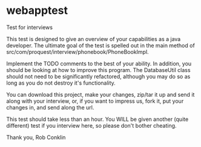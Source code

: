 webapptest
==========

Test for interviews

This test is designed to give an overview of your capabilities as a java developer.  The ultimate goal of the test is spelled out in the main method of src/com/proquest/interview/phonebook/PhoneBookImpl.

Implement the TODO comments to the best of your ability.  In addition, you should be looking at how to improve this program.  The DatabaseUtil class should not need to be significantly refactored, although you may do so as long as you do not destroy it's functionality.

You can download this project, make your changes, zip/tar it up and send it along with your interview, or, if you want to impress us, fork it, put your changes in, and send along the url.

This test should take less than an hour.  You WILL be given another (quite different) test if you interview here, so please don't bother cheating.


Thank you,
Rob Conklin 
